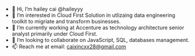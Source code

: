 - 👋 Hi, I’m hailey cai @haileyyy
- 👀 I’m interested in Cloud First Solution in utlizaing data engineering toolkit to migriate and transform businesses. 
- 🌱 I’m currently working at Accenture as technology architecture senior analyst primarily under Cloud First.
- 💞️ I’m looking to collaborate on JavaScript, SQL, databases management. 
- 📫 Reach me at email: caixincxx28@gmail.com

<!---
haileyyy/haileyyy is a ✨ special ✨ repository because its `README.md` (this file) appears on your GitHub profile.
You can click the Preview link to take a look at your changes.
--->
